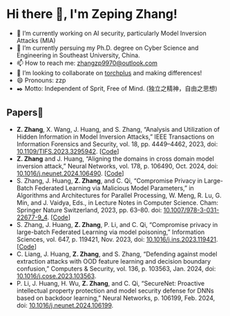 # Hi there 👋, I'm Zeping Zhang!

- 🔭 I’m currently working on AI security, particularly Model Inversion Attacks (MIA)
- 🌱 I’m currently persuing my Ph.D. degree on Cyber Science and Engineering in Southeast University, China.
- 📫 How to reach me: zhangzp9970@outlook.com
- 👯 I’m looking to collaborate on [torchplus](https://github.com/zhangzp9970/torchplus) and making differences!
- 😄 Pronouns: zzp
- ✒️ Motto: Independent of Sprit, Free of Mind. (独立之精神，自由之思想)

## Papers📃
- **Z. Zhang**, X. Wang, J. Huang, and S. Zhang, “Analysis and Utilization of Hidden Information in Model Inversion Attacks,” IEEE Transactions on Information Forensics and Security, vol. 18, pp. 4449–4462, 2023, doi: [10.1109/TIFS.2023.3295942](https://doi.org/10.1109/TIFS.2023.3295942). [[Code](https://github.com/zhangzp9970/Amplified-MIA)]
- **Z. Zhang** and J. Huang, “Aligning the domains in cross domain model inversion attack,” Neural Networks, vol. 178, p. 106490, Oct. 2024, doi: [10.1016/j.neunet.2024.106490](https://doi.org/10.1016/j.neunet.2024.106490). [[Code](https://github.com/zhangzp9970/DA-MIA)]
- S. Zhang, J. Huang, **Z. Zhang**, and C. Qi, “Compromise Privacy in Large-Batch Federated Learning via Malicious Model Parameters,” in Algorithms and Architectures for Parallel Processing, W. Meng, R. Lu, G. Min, and J. Vaidya, Eds., in Lecture Notes in Computer Science. Cham: Springer Nature Switzerland, 2023, pp. 63–80. doi: [10.1007/978-3-031-22677-9_4](https://doi.org/10.1007/978-3-031-22677-9_4). [[Code](https://github.com/skylineZSS/GIAvMP)]
- S. Zhang, J. Huang, **Z. Zhang**, P. Li, and C. Qi, “Compromise privacy in large-batch Federated Learning via model poisoning,” Information Sciences, vol. 647, p. 119421, Nov. 2023, doi: [10.1016/j.ins.2023.119421](https://doi.org/10.1016/j.ins.2023.119421). [[Code](https://github.com/skylineZSS/GIAvMP)]
- C. Liang, J. Huang, **Z. Zhang**, and S. Zhang, “Defending against model extraction attacks with OOD feature learning and decision boundary confusion,” Computers & Security, vol. 136, p. 103563, Jan. 2024, doi: [10.1016/j.cose.2023.103563](https://doi.org/10.1016/j.cose.2023.103563).
- P. Li, J. Huang, H. Wu, **Z. Zhang**, and C. Qi, “SecureNet: Proactive intellectual property protection and model security defense for DNNs based on backdoor learning,” Neural Networks, p. 106199, Feb. 2024, doi: [10.1016/j.neunet.2024.106199](https://doi.org/10.1016/j.neunet.2024.106199).


